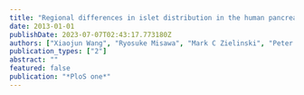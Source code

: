 ```yaml
---
title: "Regional differences in islet distribution in the human pancreas-preferential beta-cell loss in the head region in patients with type 2 diabetes"
date: 2013-01-01
publishDate: 2023-07-07T02:43:17.773180Z
authors: ["Xiaojun Wang", "Ryosuke Misawa", "Mark C Zielinski", "Peter Cowen", "Junghyo Jo", "Vipul Periwal", "Camillo Ricordi", "Aisha Khan", "Joel Szust", "Junhui Shen", " others"]
publication_types: ["2"]
abstract: ""
featured: false
publication: "*PloS one*"
---
```


